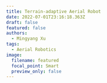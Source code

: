 ```yaml
---
title: Terrain-adaptive Aerial Robot
date: 2022-07-01T23:16:18.363Z
draft: false
featured: false
authors:
  - Mingyang Xu
tags:
  - Aerial Robotics
image:
  filename: featured
  focal_point: Smart
  preview_only: false
---
```

